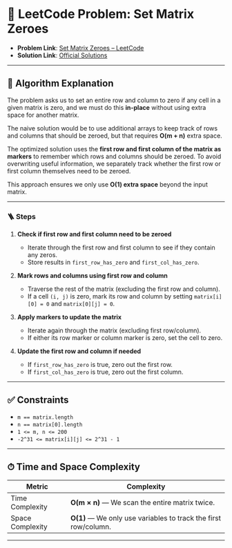 # 🧩 LeetCode Problem: Set Matrix Zeroes

- **Problem Link**: [Set Matrix Zeroes – LeetCode](https://leetcode.com/problems/set-matrix-zeroes/)
- **Solution Link**: [Official Solutions](https://leetcode.com/problems/set-matrix-zeroes/solutions/)

---

## 🧠 Algorithm Explanation

The problem asks us to set an entire row and column to zero if any cell in a given matrix is zero, and we must do this **in-place** without using extra space for another matrix.

The naive solution would be to use additional arrays to keep track of rows and columns that should be zeroed, but that requires **O(m + n)** extra space.  

The optimized solution uses the **first row and first column of the matrix as markers** to remember which rows and columns should be zeroed. To avoid overwriting useful information, we separately track whether the first row or first column themselves need to be zeroed.

This approach ensures we only use **O(1) extra space** beyond the input matrix.

---

### 🪜 Steps

1. **Check if first row and first column need to be zeroed**  
   - Iterate through the first row and first column to see if they contain any zeros.  
   - Store results in `first_row_has_zero` and `first_col_has_zero`.

2. **Mark rows and columns using first row and column**  
   - Traverse the rest of the matrix (excluding the first row and column).  
   - If a cell `(i, j)` is zero, mark its row and column by setting `matrix[i][0] = 0` and `matrix[0][j] = 0`.

3. **Apply markers to update the matrix**  
   - Iterate again through the matrix (excluding first row/column).  
   - If either its row marker or column marker is zero, set the cell to zero.

4. **Update the first row and column if needed**  
   - If `first_row_has_zero` is true, zero out the first row.  
   - If `first_col_has_zero` is true, zero out the first column.

---

## ✅ Constraints

- `m == matrix.length`
- `n == matrix[0].length`
- `1 <= m, n <= 200`
- `-2^31 <= matrix[i][j] <= 2^31 - 1`

---

## ⏱ Time and Space Complexity

| Metric            | Complexity |
|-------------------|------------|
| Time Complexity   | **O(m × n)** — We scan the entire matrix twice. |
| Space Complexity  | **O(1)** — We only use variables to track the first row/column. |

---
